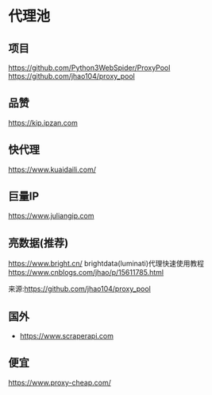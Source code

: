 # 代理池

## 项目

https://github.com/Python3WebSpider/ProxyPool
https://github.com/jhao104/proxy_pool

## 品赞

https://kip.ipzan.com

## 快代理

https://www.kuaidaili.com/

## 巨量IP

https://www.juliangip.com

## 亮数据(推荐)

https://www.bright.cn/
brightdata(luminati)代理快速使用教程
https://www.cnblogs.com/jhao/p/15611785.html

来源:https://github.com/jhao104/proxy_pool

## 国外

- https://www.scraperapi.com

## 便宜

https://www.proxy-cheap.com/

